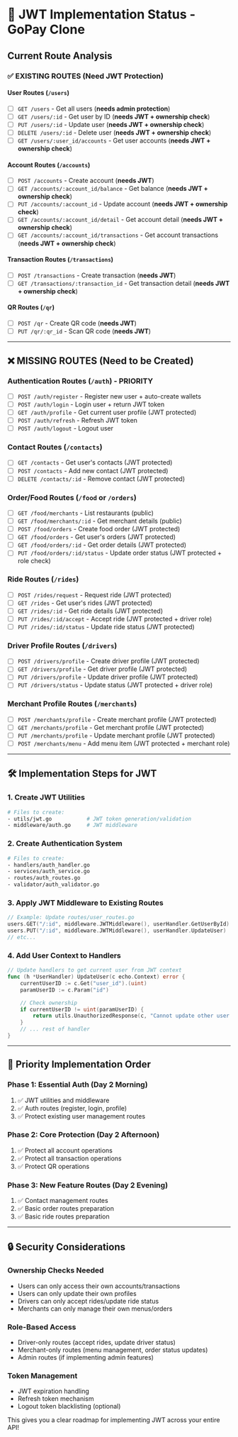 # 🔐 JWT Implementation Status - GoPay Clone

## Current Route Analysis

### ✅ EXISTING ROUTES (Need JWT Protection)

#### User Routes (`/users`)

- [ ] `GET /users` - Get all users (**needs admin protection**)
- [ ] `GET /users/:id` - Get user by ID (**needs JWT + ownership check**)
- [ ] `PUT /users/:id` - Update user (**needs JWT + ownership check**)
- [ ] `DELETE /users/:id` - Delete user (**needs JWT + ownership check**)
- [ ] `GET /users/:user_id/accounts` - Get user accounts (**needs JWT + ownership check**)

#### Account Routes (`/accounts`)

- [ ] `POST /accounts` - Create account (**needs JWT**)
- [ ] `GET /accounts/:account_id/balance` - Get balance (**needs JWT + ownership check**)
- [ ] `PUT /accounts/:account_id` - Update account (**needs JWT + ownership check**)
- [ ] `GET /accounts/:account_id/detail` - Get account detail (**needs JWT + ownership check**)
- [ ] `GET /accounts/:account_id/transactions` - Get account transactions (**needs JWT + ownership check**)

#### Transaction Routes (`/transactions`)

- [ ] `POST /transactions` - Create transaction (**needs JWT**)
- [ ] `GET /transactions/:transaction_id` - Get transaction detail (**needs JWT + ownership check**)

#### QR Routes (`/qr`)

- [ ] `POST /qr` - Create QR code (**needs JWT**)
- [ ] `PUT /qr/:qr_id` - Scan QR code (**needs JWT**)

---

## ❌ MISSING ROUTES (Need to be Created)

### Authentication Routes (`/auth`) - **PRIORITY**

- [ ] `POST /auth/register` - Register new user + auto-create wallets
- [ ] `POST /auth/login` - Login user + return JWT token
- [ ] `GET /auth/profile` - Get current user profile (JWT protected)
- [ ] `POST /auth/refresh` - Refresh JWT token
- [ ] `POST /auth/logout` - Logout user

### Contact Routes (`/contacts`)

- [ ] `GET /contacts` - Get user's contacts (JWT protected)
- [ ] `POST /contacts` - Add new contact (JWT protected)
- [ ] `DELETE /contacts/:id` - Remove contact (JWT protected)

### Order/Food Routes (`/food` or `/orders`)

- [ ] `GET /food/merchants` - List restaurants (public)
- [ ] `GET /food/merchants/:id` - Get merchant details (public)
- [ ] `POST /food/orders` - Create food order (JWT protected)
- [ ] `GET /food/orders` - Get user's orders (JWT protected)
- [ ] `GET /food/orders/:id` - Get order details (JWT protected)
- [ ] `PUT /food/orders/:id/status` - Update order status (JWT protected + role check)

### Ride Routes (`/rides`)

- [ ] `POST /rides/request` - Request ride (JWT protected)
- [ ] `GET /rides` - Get user's rides (JWT protected)
- [ ] `GET /rides/:id` - Get ride details (JWT protected)
- [ ] `PUT /rides/:id/accept` - Accept ride (JWT protected + driver role)
- [ ] `PUT /rides/:id/status` - Update ride status (JWT protected)

### Driver Profile Routes (`/drivers`)

- [ ] `POST /drivers/profile` - Create driver profile (JWT protected)
- [ ] `GET /drivers/profile` - Get driver profile (JWT protected)
- [ ] `PUT /drivers/profile` - Update driver profile (JWT protected)
- [ ] `PUT /drivers/status` - Update status (JWT protected + driver role)

### Merchant Profile Routes (`/merchants`)

- [ ] `POST /merchants/profile` - Create merchant profile (JWT protected)
- [ ] `GET /merchants/profile` - Get merchant profile (JWT protected)
- [ ] `PUT /merchants/profile` - Update merchant profile (JWT protected)
- [ ] `POST /merchants/menu` - Add menu item (JWT protected + merchant role)

---

## 🛠️ Implementation Steps for JWT

### 1. Create JWT Utilities

```bash
# Files to create:
- utils/jwt.go           # JWT token generation/validation
- middleware/auth.go     # JWT middleware
```

### 2. Create Authentication System

```bash
# Files to create:
- handlers/auth_handler.go
- services/auth_service.go
- routes/auth_routes.go
- validator/auth_validator.go
```

### 3. Apply JWT Middleware to Existing Routes

```go
// Example: Update routes/user_routes.go
users.GET("/:id", middleware.JWTMiddleware(), userHandler.GetUserById)
users.PUT("/:id", middleware.JWTMiddleware(), userHandler.UpdateUser)
// etc...
```

### 4. Add User Context to Handlers

```go
// Update handlers to get current user from JWT context
func (h *UserHandler) UpdateUser(c echo.Context) error {
    currentUserID := c.Get("user_id").(uint)
    paramUserID := c.Param("id")

    // Check ownership
    if currentUserID != uint(paramUserID) {
        return utils.UnauthorizedResponse(c, "Cannot update other user's profile")
    }
    // ... rest of handler
}
```

---

## 🎯 Priority Implementation Order

### Phase 1: Essential Auth (Day 2 Morning)

1. ✅ JWT utilities and middleware
2. ✅ Auth routes (register, login, profile)
3. ✅ Protect existing user management routes

### Phase 2: Core Protection (Day 2 Afternoon)

1. ✅ Protect all account operations
2. ✅ Protect all transaction operations
3. ✅ Protect QR operations

### Phase 3: New Feature Routes (Day 2 Evening)

1. ✅ Contact management routes
2. ✅ Basic order routes preparation
3. ✅ Basic ride routes preparation

---

## 🔒 Security Considerations

### Ownership Checks Needed

- Users can only access their own accounts/transactions
- Users can only update their own profiles
- Drivers can only accept rides/update ride status
- Merchants can only manage their own menus/orders

### Role-Based Access

- Driver-only routes (accept rides, update driver status)
- Merchant-only routes (menu management, order status updates)
- Admin routes (if implementing admin features)

### Token Management

- JWT expiration handling
- Refresh token mechanism
- Logout token blacklisting (optional)

This gives you a clear roadmap for implementing JWT across your entire API!
